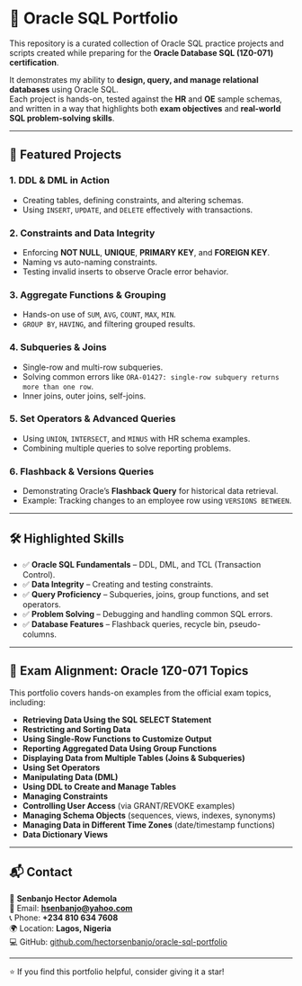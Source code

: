 # 📂 Oracle SQL Portfolio  

This repository is a curated collection of Oracle SQL practice projects and scripts created while preparing for the **Oracle Database SQL (1Z0-071) certification**.  

It demonstrates my ability to **design, query, and manage relational databases** using Oracle SQL.  
Each project is hands-on, tested against the **HR** and **OE** sample schemas, and written in a way that highlights both **exam objectives** and **real-world SQL problem-solving skills**.  

---

## 🚀 Featured Projects  

### 1. DDL & DML in Action  
- Creating tables, defining constraints, and altering schemas.  
- Using `INSERT`, `UPDATE`, and `DELETE` effectively with transactions.  

### 2. Constraints and Data Integrity  
- Enforcing **NOT NULL**, **UNIQUE**, **PRIMARY KEY**, and **FOREIGN KEY**.  
- Naming vs auto-naming constraints.  
- Testing invalid inserts to observe Oracle error behavior.    

### 3. Aggregate Functions & Grouping  
- Hands-on use of `SUM`, `AVG`, `COUNT`, `MAX`, `MIN`.  
- `GROUP BY`, `HAVING`, and filtering grouped results.  

### 4. Subqueries & Joins  
- Single-row and multi-row subqueries.  
- Solving common errors like `ORA-01427: single-row subquery returns more than one row`.  
- Inner joins, outer joins, self-joins.  

### 5. Set Operators & Advanced Queries  
- Using `UNION`, `INTERSECT`, and `MINUS` with HR schema examples.  
- Combining multiple queries to solve reporting problems.  

### 6. Flashback & Versions Queries  
- Demonstrating Oracle’s **Flashback Query** for historical data retrieval.  
- Example: Tracking changes to an employee row using `VERSIONS BETWEEN`.  

---

## 🛠️ Highlighted Skills  

- ✅ **Oracle SQL Fundamentals** – DDL, DML, and TCL (Transaction Control).  
- ✅ **Data Integrity** – Creating and testing constraints.  
- ✅ **Query Proficiency** – Subqueries, joins, group functions, and set operators.  
- ✅ **Problem Solving** – Debugging and handling common SQL errors.  
- ✅ **Database Features** – Flashback queries, recycle bin, pseudo-columns.  

---

## 📘 Exam Alignment: Oracle 1Z0-071 Topics  

This portfolio covers hands-on examples from the official exam topics, including:  

- **Retrieving Data Using the SQL SELECT Statement**  
- **Restricting and Sorting Data**  
- **Using Single-Row Functions to Customize Output**  
- **Reporting Aggregated Data Using Group Functions**  
- **Displaying Data from Multiple Tables (Joins & Subqueries)**  
- **Using Set Operators**  
- **Manipulating Data (DML)**  
- **Using DDL to Create and Manage Tables**  
- **Managing Constraints**  
- **Controlling User Access** (via GRANT/REVOKE examples)  
- **Managing Schema Objects** (sequences, views, indexes, synonyms)  
- **Managing Data in Different Time Zones** (date/timestamp functions)  
- **Data Dictionary Views**  

---

## 📬 Contact  

👤 **Senbanjo Hector Ademola**  
📧 Email: **hsenbanjo@yahoo.com**  
📞 Phone: **+234 810 634 7608**  
🌍 Location: **Lagos, Nigeria**  
💻 GitHub: [github.com/hectorsenbanjo/oracle-sql-portfolio](https://github.com/hectorsenbanjo/oracle-sql-portfolio)  

---

⭐ If you find this portfolio helpful, consider giving it a star!  
